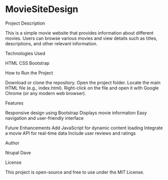 ﻿# MovieSiteDesign

Project Description

This is a simple movie website that provides information about different movies. Users can browse various movies and view details such as titles, descriptions, and other relevant information.

Technologies Used

HTML
CSS
Bootstrap

How to Run the Project

Download or clone the repository.
Open the project folder.
Locate the main HTML file (e.g., index.html).
Right-click on the file and open it with Google Chrome (or any modern web browser).

Features

Responsive design using Bootstrap
Displays movie information
Easy navigation and user-friendly interface

Future Enhancements
Add JavaScript for dynamic content loading
Integrate a movie API for real-time data
Include user reviews and ratings

Author

Nrupal Dave

License

This project is open-source and free to use under the MIT License.
